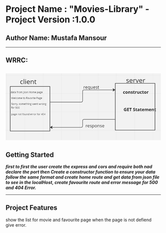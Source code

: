 # Project Name : "Movies-Library" - Project Version :1.0.0



**Author Name**: Mustafa Mansour
---
  ---
  ## WRRC:
  ![wrrc image](./img/Screenshot%20for%20lab%2011.png)
---

  ## Getting Started
<!-- What are the steps that a user must take in order to build this app on their own machine and get it running? -->

***first to first the user create the express and cors and require both nad declare the port then Create a constructor function to ensure your data follow the same format and create home route and get data from json file to see in the localHost, create favourite  route and error message for 500 and 404 Error.***

---
## Project Features
<!-- What are the features included in you app -->
show the list for movie and favourite page when the page is not defiend give error.

